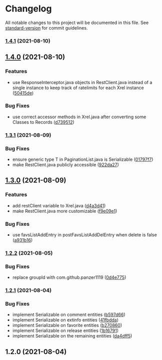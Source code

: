 # Changelog

All notable changes to this project will be documented in this file. See [standard-version](https://github.com/conventional-changelog/standard-version) for commit guidelines.

### [1.4.1](https://github.com/Panzer1119/xREL4J/compare/v1.4.0...v1.4.1) (2021-08-10)

## [1.4.0](https://github.com/Panzer1119/xREL4J/compare/v1.3.1...v1.4.0) (2021-08-10)


### Features

* use ResponseInterceptor.java objects in RestClient.java instead of a single instance to keep track of ratelimits for each Xrel instance ([50415de](https://github.com/Panzer1119/xREL4J/commit/50415de9fc65de59e5dff52bc67f85b6279756c2))


### Bug Fixes

* use correct accessor methods in Xrel.java after converting some Classes to Records ([d739512](https://github.com/Panzer1119/xREL4J/commit/d739512c7f42df0439724341abacc27c6939c9cc))

### [1.3.1](https://github.com/Panzer1119/xREL4J/compare/v1.3.0...v1.3.1) (2021-08-09)


### Bug Fixes

* ensure generic type T in PaginationList.java is Serializable ([01797f7](https://github.com/Panzer1119/xREL4J/commit/01797f7edd05b0ed9d48f0057f4c0a26fa966c0e))
* make RestClient.java publicly accessible ([922da27](https://github.com/Panzer1119/xREL4J/commit/922da2733103ce3f7d57a6dfe28e34eae8f94847))

## [1.3.0](https://github.com/Panzer1119/xREL4J/compare/v1.2.2...v1.3.0) (2021-08-09)


### Features

* add restClient variable to Xrel.java ([d4a3d41](https://github.com/Panzer1119/xREL4J/commit/d4a3d41703645d43336c07a0a7c86cbb2e83f2ec))
* make RestClient.java more customizable ([f9e09e1](https://github.com/Panzer1119/xREL4J/commit/f9e09e13c22ffabe8aecd719d48a856e0579e8ec))


### Bug Fixes

* use favsListAddEntry in postFavsListAddDelEntry when delete is false ([a931b16](https://github.com/Panzer1119/xREL4J/commit/a931b165ccde5abc35d4208002db163da5cceaca))

### [1.2.2](https://github.com/Panzer1119/xREL4J/compare/v1.2.1...v1.2.2) (2021-08-05)


### Bug Fixes

* replace groupId with com.github.panzer1119 ([0d4e775](https://github.com/Panzer1119/xREL4J/commit/0d4e775b6c9ae420dd0e393e1cc7b50ac3f4ff0e))

### [1.2.1](https://github.com/Panzer1119/xREL4J/compare/v1.2.0...v1.2.1) (2021-08-04)


### Bug Fixes

* implement Serializable on comment entities ([b597d66](https://github.com/Panzer1119/xREL4J/commit/b597d665fba520e128b58ac2c33473501b3785ad))
* implement Serializable on extinfo entities ([41fbdda](https://github.com/Panzer1119/xREL4J/commit/41fbdda9a349d450dd8717c59af9f468f07b236c))
* implement Serializable on favorite entities ([b270860](https://github.com/Panzer1119/xREL4J/commit/b2708609d29baea2ed758b89f887d036d33991cf))
* implement Serializable on release entities ([1b16791](https://github.com/Panzer1119/xREL4J/commit/1b1679198f939662c158e6a3eb2d9bc594ea8086))
* implement Serializable on the remaining entities ([da4dff5](https://github.com/Panzer1119/xREL4J/commit/da4dff5b3b14afcdfdb4352f08894f194f1960a2))

## 1.2.0 (2021-08-04)
